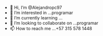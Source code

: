 - 👋 Hi, I’m @Alejandropc97
- 👀 I’m interested in ...programar
- 🌱 I’m currently learning ...
- 💞️ I’m looking to collaborate on ...programar
- 📫 How to reach me ...+57 315 578 1448

<!---
Alejandropc97/Alejandropc97 is a ✨ special ✨ repository because its `README.md` (this file) appears on your GitHub profile.
You can click the Preview link to take a look at your changes.

